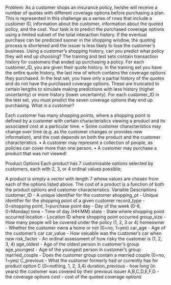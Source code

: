 Problem:
As a customer shops an insurance policy, he/she will receive a number of quotes with different coverage options before purchasing a plan. This is represented in this challenge as a series of rows that include a customer ID, information about the customer, information about the quoted policy, and the cost. Your task is to predict the purchased coverage options using a limited subset of the total interaction history. If the eventual purchase can be predicted sooner in the shopping window, the quoting process is shortened and the issuer is less likely to lose the customer's business.
Using a customer’s shopping history, can you predict what policy they will end up choosing?
The training and test sets contain transaction history for customers that ended up purchasing a policy. For each customer_ID, you are given their quote history. In the training set you have the entire quote history, the last row of which contains the coverage options they purchased. In the test set, you have only a partial history of the quotes and do not have the purchased coverage options. These are truncated to certain lengths to simulate making predictions with less history (higher uncertainty) or more history (lower uncertainty).
For each customer_ID in the test set, you must predict the seven coverage options they end up purchasing.
What is a customer?

Each customer has many shopping points, where a shopping point is defined by a customer with certain characteristics viewing a product and its associated cost at a particular time.
•	Some customer characteristics may change over time (e.g. as the customer changes or provides new information), and the cost depends on both the product and the customer characteristics.
•	A customer may represent a collection of people, as policies can cover more than one person.
•	A customer may purchase a product that was not viewed!

Product Options
Each product has 7 customizable options selected by customers, each with 2, 3, or 4 ordinal values possible:
 
A product is simply a vector with length 7 whose values are chosen from each of the options listed above. The cost of a product is a function of both the product options and customer characteristics.
Variable Descriptions
    customer_ID - A unique identifier for the customer
    shopping_pt - Unique identifier for the shopping point of a given customer
    record_type - 0=shopping point, 1=purchase point
    day - Day of the week (0-6, 0=Monday)
    time - Time of day (HH:MM)
    state - State where shopping point occurred
    location - Location ID where shopping point occurred
    group_size - How many people will be covered under the policy (1, 2, 3 or 4)
    homeowner - Whether the customer owns a home or not (0=no, 1=yes)
    car_age - Age of the customer’s car
    car_value - How valuable was the customer’s car when new
    risk_factor - An ordinal assessment of how risky the customer is (1, 2, 3, 4)
    age_oldest - Age of the oldest person in customer's group
    age_youngest - Age of the youngest person in customer’s group
    married_couple - Does the customer group contain a married couple (0=no, 1=yes)
    C_previous - What the customer formerly had or currently has for product option C (0=nothing, 1, 2, 3,4)
    duration_previous -  how long (in years) the customer was covered by their previous issuer
    A,B,C,D,E,F,G - the coverage options
    cost - cost of the quoted coverage options
    
